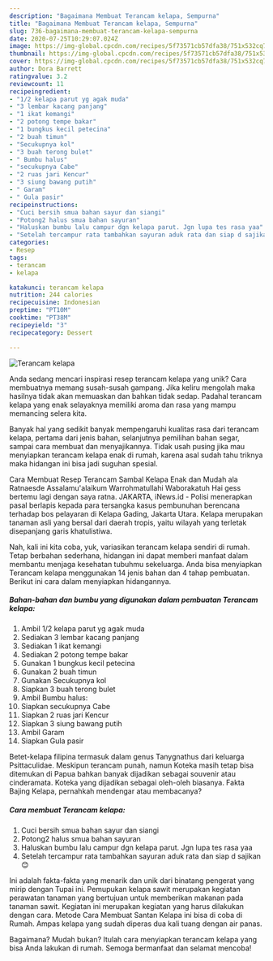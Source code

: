 ```yaml
---
description: "Bagaimana Membuat Terancam kelapa, Sempurna"
title: "Bagaimana Membuat Terancam kelapa, Sempurna"
slug: 736-bagaimana-membuat-terancam-kelapa-sempurna
date: 2020-07-25T10:29:07.024Z
image: https://img-global.cpcdn.com/recipes/5f73571cb57dfa38/751x532cq70/terancam-kelapa-foto-resep-utama.jpg
thumbnail: https://img-global.cpcdn.com/recipes/5f73571cb57dfa38/751x532cq70/terancam-kelapa-foto-resep-utama.jpg
cover: https://img-global.cpcdn.com/recipes/5f73571cb57dfa38/751x532cq70/terancam-kelapa-foto-resep-utama.jpg
author: Dora Barrett
ratingvalue: 3.2
reviewcount: 11
recipeingredient:
- "1/2 kelapa parut yg agak muda"
- "3 lembar kacang panjang"
- "1 ikat kemangi"
- "2 potong tempe bakar"
- "1 bungkus kecil petecina"
- "2 buah timun"
- "Secukupnya kol"
- "3 buah terong bulet"
- " Bumbu halus"
- "secukupnya Cabe"
- "2 ruas jari Kencur"
- "3 siung bawang putih"
- " Garam"
- " Gula pasir"
recipeinstructions:
- "Cuci bersih smua bahan sayur dan siangi"
- "Potong2 halus smua bahan sayuran"
- "Haluskan bumbu lalu campur dgn kelapa parut. Jgn lupa tes rasa yaa"
- "Setelah tercampur rata tambahkan sayuran aduk rata dan siap d sajikan😊"
categories:
- Resep
tags:
- terancam
- kelapa

katakunci: terancam kelapa 
nutrition: 244 calories
recipecuisine: Indonesian
preptime: "PT10M"
cooktime: "PT38M"
recipeyield: "3"
recipecategory: Dessert

---
```



![Terancam kelapa](https://img-global.cpcdn.com/recipes/5f73571cb57dfa38/751x532cq70/terancam-kelapa-foto-resep-utama.jpg)

Anda sedang mencari inspirasi resep terancam kelapa yang unik? Cara membuatnya memang susah-susah gampang. Jika keliru mengolah maka hasilnya tidak akan memuaskan dan bahkan tidak sedap. Padahal terancam kelapa yang enak selayaknya memiliki aroma dan rasa yang mampu memancing selera kita.

Banyak hal yang sedikit banyak mempengaruhi kualitas rasa dari terancam kelapa, pertama dari jenis bahan, selanjutnya pemilihan bahan segar, sampai cara membuat dan menyajikannya. Tidak usah pusing jika mau menyiapkan terancam kelapa enak di rumah, karena asal sudah tahu triknya maka hidangan ini bisa jadi suguhan spesial.

Cara Membuat Resep Terancam Sambal Kelapa Enak dan Mudah ala Ratnaesde Assalamu&#39;alaikum Warrohmatullahi Waborakatuh Hai gess bertemu lagi dengan saya ratna. JAKARTA, iNews.id - Polisi menerapkan pasal berlapis kepada para tersangka kasus pembunuhan berencana terhadap bos pelayaran di Kelapa Gading, Jakarta Utara. Kelapa merupakan tanaman asli yang bersal dari daerah tropis, yaitu wilayah yang terletak disepanjang garis khatulistiwa.


Nah, kali ini kita coba, yuk, variasikan terancam kelapa sendiri di rumah. Tetap berbahan sederhana, hidangan ini dapat memberi manfaat dalam membantu menjaga kesehatan tubuhmu sekeluarga. Anda bisa menyiapkan Terancam kelapa menggunakan 14 jenis bahan dan 4 tahap pembuatan. Berikut ini cara dalam menyiapkan hidangannya.

<!--inarticleads1-->

##### Bahan-bahan dan bumbu yang digunakan dalam pembuatan Terancam kelapa:

1. Ambil 1/2 kelapa parut yg agak muda
1. Sediakan 3 lembar kacang panjang
1. Sediakan 1 ikat kemangi
1. Sediakan 2 potong tempe bakar
1. Gunakan 1 bungkus kecil petecina
1. Gunakan 2 buah timun
1. Gunakan Secukupnya kol
1. Siapkan 3 buah terong bulet
1. Ambil  Bumbu halus:
1. Siapkan secukupnya Cabe
1. Siapkan 2 ruas jari Kencur
1. Siapkan 3 siung bawang putih
1. Ambil  Garam
1. Siapkan  Gula pasir


Betet-kelapa filipina termasuk dalam genus Tanygnathus dari keluarga Psittaculidae. Meskipun terancam punah, namun Koteka masih tetap bisa ditemukan di Papua bahkan banyak dijadikan sebagai souvenir atau cinderamata. Koteka yang dijadikan sebagai oleh-oleh biasanya. Fakta Bajing Kelapa, pernahkah mendengar atau membacanya? 

<!--inarticleads2-->

##### Cara membuat Terancam kelapa:

1. Cuci bersih smua bahan sayur dan siangi
1. Potong2 halus smua bahan sayuran
1. Haluskan bumbu lalu campur dgn kelapa parut. Jgn lupa tes rasa yaa
1. Setelah tercampur rata tambahkan sayuran aduk rata dan siap d sajikan😊


Ini adalah fakta-fakta yang menarik dan unik dari binatang pengerat yang mirip dengan Tupai ini. Pemupukan kelapa sawit merupakan kegiatan perawatan tanaman yang bertujuan untuk memberikan makanan pada tanaman sawit. Kegiatan ini merupakan kegiatan yang harus dilakukan dengan cara. Metode Cara Membuat Santan Kelapa ini bisa di coba di Rumah. Ampas kelapa yang sudah diperas dua kali tuang dengan air panas. 

Bagaimana? Mudah bukan? Itulah cara menyiapkan terancam kelapa yang bisa Anda lakukan di rumah. Semoga bermanfaat dan selamat mencoba!
